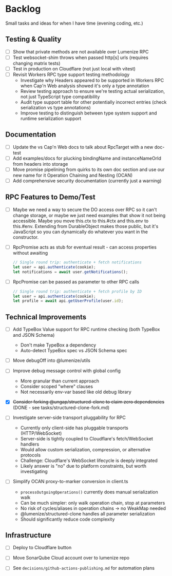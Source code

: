 # Backlog

Small tasks and ideas for when I have time (evening coding, etc.)

## Testing & Quality

- [ ] Show that private methods are not available over Lumenize RPC
- [ ] Test websocket-shim throws when passed http[s] urls (requires changing matrix tests)
- [ ] Test in production on Cloudflare (not just local with vitest)
- [ ] Revisit Workers RPC type support testing methodology
  - Investigate why Headers appeared to be supported in Workers RPC when Cap'n Web analysis showed it's only a type annotation
  - Review testing approach to ensure we're testing actual serialization, not just TypeScript type compatibility
  - Audit type support table for other potentially incorrect entries (check serialization vs type annotations)
  - Improve testing to distinguish between type system support and runtime serialization support

## Documentation

- [ ] Update the vs Cap'n Web docs to talk about RpcTarget with a new doc-test
- [ ] Add examples/docs for plucking bindingName and instanceNameOrId from headers into storage
- [ ] Move promise pipelining from quirks to its own doc section and use our new name for it Operation Chaining and Nesting (OCAN)
- [ ] Add comprehensive security documentation (currently just a warning)

## RPC Features to Demo/Test

- [ ] Maybe we need a way to secure the DO access over RPC so it can't change storage, or maybe we just need examples that show it not being accessible. Maybe you move this.ctx to this.#ctx and this.env to this.#env. Extending from DurableObject makes those public, but it's JavaScript so you can dynamically do whatever you want in the constructor.

- [ ] RpcPromise acts as stub for eventual result - can access properties without awaiting
  ```ts
  // Single round trip: authenticate + fetch notifications
  let user = api.authenticate(cookie);
  let notifications = await user.getNotifications();
  ```

- [ ] RpcPromise can be passed as parameter to other RPC calls
  ```ts
  // Single round trip: authenticate + fetch profile by ID
  let user = api.authenticate(cookie);
  let profile = await api.getUserProfile(user.id);
  ```

## Technical Improvements

- [ ] Add TypeBox Value support for RPC runtime checking (both TypeBox and JSON Schema)
  - Don't make TypeBox a dependency
  - Auto-detect TypeBox spec vs JSON Schema spec
  
- [ ] Move debugOff into @lumenize/utils

- [ ] Improve debug message control with global config
  - More granular than current approach
  - Consider scoped "where" clauses
  - Not necessarily env-var based like old debug library

- [x] ~~Consider forking @ungap/structured-clone to claim zero dependencies~~ (DONE - see tasks/structured-clone-fork.md)

- [ ] Investigate server-side transport pluggability for RPC
  - Currently only client-side has pluggable transports (HTTP/WebSocket)
  - Server-side is tightly coupled to Cloudflare's fetch/WebSocket handlers
  - Would allow custom serialization, compression, or alternative protocols
  - Challenge: Cloudflare's WebSocket lifecycle is deeply integrated
  - Likely answer is "no" due to platform constraints, but worth investigating

- [ ] Simplify OCAN proxy-to-marker conversion in client.ts
  - `processOutgoingOperations()` currently does manual serialization walk
  - Can be much simpler: only walk operation chain, stop at parameters
  - No risk of cycles/aliases in operation chains → no WeakMap needed
  - @lumenize/structured-clone handles all parameter serialization
  - Should significantly reduce code complexity

## Infrastructure

- [ ] Deploy to Cloudflare button
- [ ] Move SonarQube Cloud account over to lumenize repo
- [ ] See `decisions/github-actions-publishing.md` for automation plans

